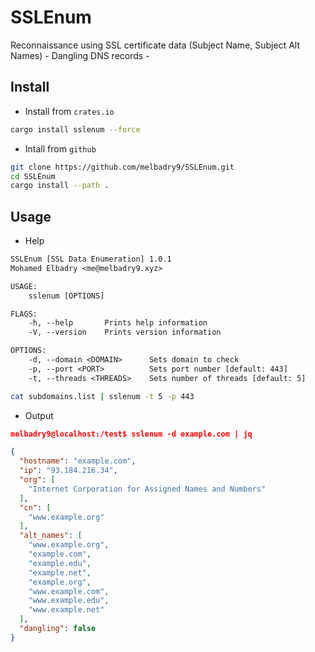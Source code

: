 # SSLEnum

Reconnaissance using SSL certificate data (Subject Name, Subject Alt Names) - Dangling DNS records -

## Install

- Install from `crates.io`
```bash
cargo install sslenum --force 
```

- Intall from `github`
```bash
git clone https://github.com/melbadry9/SSLEnum.git
cd SSLEnum
cargo install --path .
```

## Usage

- Help

```txt
SSLEnum [SSL Data Enumeration] 1.0.1
Mohamed Elbadry <me@melbadry9.xyz>

USAGE:
    sslenum [OPTIONS]

FLAGS:
    -h, --help       Prints help information
    -V, --version    Prints version information

OPTIONS:
    -d, --domain <DOMAIN>      Sets domain to check
    -p, --port <PORT>          Sets port number [default: 443]    
    -t, --threads <THREADS>    Sets number of threads [default: 5]
  ```

```bash
cat subdomains.list | sslenum -t 5 -p 443
````

- Output

```json
melbadry9@localhost:/test$ sslenum -d example.com | jq

{
  "hostname": "example.com",
  "ip": "93.184.216.34",
  "org": [
    "Internet Corporation for Assigned Names and Numbers"
  ],
  "cn": [
    "www.example.org"
  ],
  "alt_names": [
    "www.example.org",
    "example.com",
    "example.edu",
    "example.net",
    "example.org",
    "www.example.com",
    "www.example.edu",
    "www.example.net"
  ],
  "dangling": false
}
```
